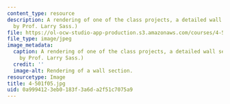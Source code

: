 ```yaml
---
content_type: resource
description: A rendering of one of the class projects, a detailed wall section. (Image
  by Prof. Larry Sass.)
file: https://ol-ocw-studio-app-production.s3.amazonaws.com/courses/4-501-architectural-construction-and-computation-fall-2005/0a9994123eb0183f3a6da2f51c7075a9_4-501f05.jpg
file_type: image/jpeg
image_metadata:
  caption: A rendering of one of the class projects, a detailed wall section. (Image
    by Prof. Larry Sass.)
  credit: ''
  image-alt: Rendering of a wall section.
resourcetype: Image
title: 4-501f05.jpg
uid: 0a999412-3eb0-183f-3a6d-a2f51c7075a9
---
```

